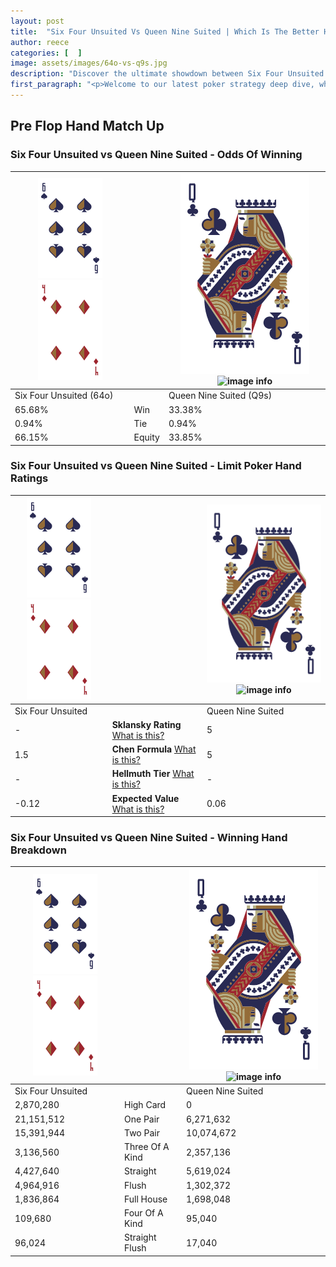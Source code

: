 ```yaml
---
layout: post
title:  "Six Four Unsuited Vs Queen Nine Suited | Which Is The Better Hand In Poker? A Complete Guide"
author: reece
categories: [  ]
image: assets/images/64o-vs-q9s.jpg
description: "Discover the ultimate showdown between Six Four Unsuited and Queen Nine Suited in poker! Uncover the odds, strategies, and scenarios where one hand triumphs over the other. Get ready to up your poker game with this thrilling analysis."
first_paragraph: "<p>Welcome to our latest poker strategy deep dive, where we're pitting two distinct hands against each other in a high-stakes showdown: Six Four Unsuited vs Queen Nine Suited.</p><p>In the dynamic world of poker, every decision counts, and knowing which hand holds the upper hand is key to your success at the table.</p><p>In this article, we'll dissect these two hands, explore the scenarios where one dominates the other, and equip you with the knowledge to make strategic choices that can tip the odds in your favor.</p><p>Get ready to unravel the intriguing dynamics of these poker hands and elevate your game to new heights.</p>"
---
```




[comment]: # (sp0)

## Pre Flop Hand Match Up

<div class="table hand-ratings" markdown="1"> 



### Six Four Unsuited vs Queen Nine Suited - Odds Of Winning


    
| ![image info](assets/images/hand1/6.png) ![image info](assets/images/hand1/4o.png) |  | ![image info](assets/images/hand2/Q.png) ![image info](assets/images/hand2/9s.png) |
| -------- | -------- | -------- |
| Six Four Unsuited (64o) |  | Queen Nine Suited (Q9s) |
| 65.68% | Win | 33.38% |
| 0.94% | Tie | 0.94% |
| 66.15% | Equity | 33.85% |




[comment]: # (sp1)



### Six Four Unsuited vs Queen Nine Suited - Limit Poker Hand Ratings


    
| ![image info](assets/images/hand1/6.png) ![image info](assets/images/hand1/4o.png) |  | ![image info](assets/images/hand2/Q.png) ![image info](assets/images/hand2/9s.png) |
| -------- | -------- | -------- |
| Six Four Unsuited |  | Queen Nine Suited |
| - | **Sklansky Rating** [What is this?](/sklansky-rating-explained) | 5 |
| 1.5 | **Chen Formula** [What is this?](/chen-formula-explained) | 5 |
| - | **Hellmuth Tier** [What is this?](/Hellmuth-tier-explained) | - |
| -0.12 | **Expected Value** [What is this?](/expected-value-explained) | 0.06 |




[comment]: # (sp2)



### Six Four Unsuited vs Queen Nine Suited - Winning Hand Breakdown


    
| ![image info](assets/images/hand1/6.png) ![image info](assets/images/hand1/4o.png) |  | ![image info](assets/images/hand2/Q.png) ![image info](assets/images/hand2/9s.png) |
| -------- | -------- | -------- |
| Six Four Unsuited |  | Queen Nine Suited |
| 2,870,280 | High Card | 0 |
| 21,151,512 | One Pair | 6,271,632 |
| 15,391,944 | Two Pair | 10,074,672 |
| 3,136,560 | Three Of A Kind | 2,357,136 |
| 4,427,640 | Straight | 5,619,024 |
| 4,964,916 | Flush | 1,302,372 |
| 1,836,864 | Full House | 1,698,048 |
| 109,680 | Four Of A Kind | 95,040 |
| 96,024 | Straight Flush | 17,040 |




[comment]: # (sp3)



</div>

[comment]: # (sp4)



[comment]: # (sp5)

